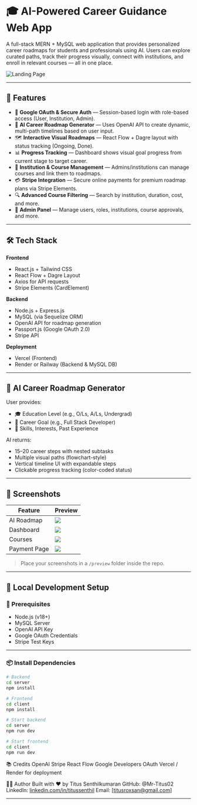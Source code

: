 # 🎓 AI-Powered Career Guidance Web App

A full-stack MERN + MySQL web application that provides personalized career roadmaps for students and professionals using AI. Users can explore curated paths, track their progress visually, connect with institutions, and enroll in relevant courses — all in one place.

![Landing Page](./preview/landing-screenshot.png)

---

## 🚀 Features

- 🔐 **Google OAuth & Secure Auth** — Session-based login with role-based access (User, Institution, Admin).
- 🤖 **AI Career Roadmap Generator** — Uses OpenAI API to create dynamic, multi-path timelines based on user input.
- 🗺️ **Interactive Visual Roadmaps** — React Flow + Dagre layout with status tracking (Ongoing, Done).
- 📊 **Progress Tracking** — Dashboard shows visual goal progress from current stage to target career.
- 🏫 **Institution & Course Management** — Admins/institutions can manage courses and link them to roadmaps.
- 💳 **Stripe Integration** — Secure online payments for premium roadmap plans via Stripe Elements.
- 🔍 **Advanced Course Filtering** — Search by institution, duration, cost, and more.
- 📄 **Admin Panel** — Manage users, roles, institutions, course approvals, and more.

---

## 🛠️ Tech Stack

**Frontend**
- React.js + Tailwind CSS
- React Flow + Dagre Layout
- Axios for API requests
- Stripe Elements (CardElement)

**Backend**
- Node.js + Express.js
- MySQL (via Sequelize ORM)
- OpenAI API for roadmap generation
- Passport.js (Google OAuth 2.0)
- Stripe API

**Deployment**
- Vercel (Frontend)  
- Render or Railway (Backend & MySQL DB)

---

## 🧠 AI Career Roadmap Generator

User provides:
- 🎓 Education Level (e.g., O/Ls, A/Ls, Undergrad)
- 🎯 Career Goal (e.g., Full Stack Developer)
- 🔧 Skills, Interests, Past Experience

AI returns:
- 15–20 career steps with nested subtasks
- Multiple visual paths (flowchart-style)
- Vertical timeline UI with expandable steps
- Clickable progress tracking (color-coded status)

---

## 📸 Screenshots

| Feature | Preview |
|--------|---------|
| AI Roadmap | ![](./preview/ai-roadmap.png) |
| Dashboard | ![](./preview/dashboard.png) |
| Courses | ![](./preview/courses.png) |
| Payment Page | ![](./preview/payment.png) |

> Place your screenshots in a `/preview` folder inside the repo.

---

## 🧪 Local Development Setup

### 🔧 Prerequisites

- Node.js (v18+)
- MySQL Server
- OpenAI API Key
- Google OAuth Credentials
- Stripe Test Keys

---

### 📦 Install Dependencies

```bash
# Backend
cd server
npm install

# Frontend
cd client
npm install

# Start backend
cd server
npm run dev

# Start frontend
cd client
npm run dev
```

📚 Credits
OpenAI
Stripe
React Flow
Google Developers OAuth
Vercel / Render for deployment

👨‍💻 Author
Built with ❤️ by Titus Senthilkumaran
GitHub: @Mr-Titus02
LinkedIn: [linkedin.com/in/titussenthil](https://www.linkedin.com/in/titus-senthilkumaran/)
Email: [titusroxsan@gmail.com]

---
